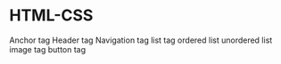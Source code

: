 # HTML-CSS
Anchor tag
Header tag
Navigation tag
list tag
ordered list
unordered list
image tag
button tag
